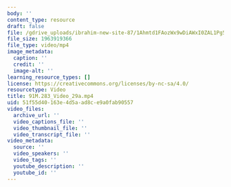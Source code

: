 ```yaml
---
body: ''
content_type: resource
draft: false
file: /gdrive_uploads/ibrahim-new-site-87/1Ahmtd1FAozWx9wDiAWxI0ZAL1Pg5a97E/91m283_video_29a.mp4
file_size: 1963919366
file_type: video/mp4
image_metadata:
  caption: ''
  credit: ''
  image-alt: ''
learning_resource_types: []
license: https://creativecommons.org/licenses/by-nc-sa/4.0/
resourcetype: Video
title: 91M.283_Video_29a.mp4
uid: 51f55d40-163e-4d5a-ad8c-e9a0fab90557
video_files:
  archive_url: ''
  video_captions_file: ''
  video_thumbnail_file: ''
  video_transcript_file: ''
video_metadata:
  source: ''
  video_speakers: ''
  video_tags: ''
  youtube_description: ''
  youtube_id: ''
---
```

